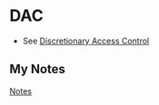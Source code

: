 # DAC
- See [Discretionary Access Control](discretionary-access-control.md)
## My Notes
[Notes](mynotes/dac-notes.md)
